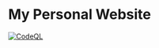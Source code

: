 # My Personal Website

[![CodeQL](https://github.com/tacascer/website/actions/workflows/github-code-scanning/codeql/badge.svg)](https://github.com/tacascer/website/actions/workflows/github-code-scanning/codeql)
